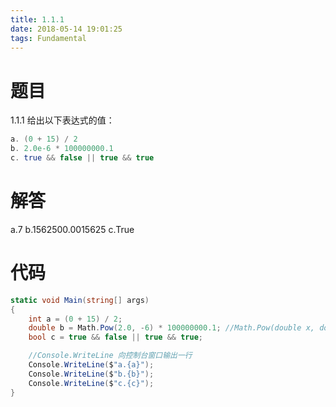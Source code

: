 ```yaml
---
title: 1.1.1
date: 2018-05-14 19:01:25
tags: Fundamental
---
```


# 题目

1.1.1
 给出以下表达式的值：

```java
a. (0 + 15) / 2
b. 2.0e-6 * 100000000.1
c. true && false || true && true
```

# 解答

a.7
b.1562500.0015625
c.True

# 代码

```csharp
static void Main(string[] args)
{
    int a = (0 + 15) / 2;
    double b = Math.Pow(2.0, -6) * 100000000.1; //Math.Pow(double x, double y) 求x的y次方
    bool c = true && false || true && true;

    //Console.WriteLine 向控制台窗口输出一行
    Console.WriteLine($"a.{a}");
    Console.WriteLine($"b.{b}");
    Console.WriteLine($"c.{c}");
}
```

